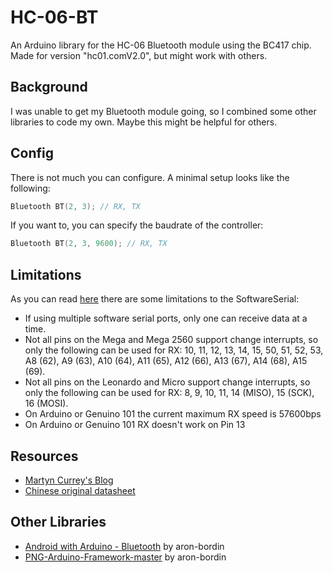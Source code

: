 # HC-06-BT
An Arduino library for the HC-06 Bluetooth module using the BC417 chip. Made for version "hc01.comV2.0", but might work with others.

## Background
I was unable to get my Bluetooth module going, so I combined some other libraries to code my own. Maybe this might be helpful for others.

## Config
There is not much you can configure. A minimal setup looks like the following:

```c++
Bluetooth BT(2, 3); // RX, TX
```

If you want to, you can specify the baudrate of the controller:

```c++
Bluetooth BT(2, 3, 9600); // RX, TX
```

## Limitations
As you can read [here](https://www.arduino.cc/en/Reference/SoftwareSerial) there are some limitations to the SoftwareSerial:

* If using multiple software serial ports, only one can receive data at a time.
* Not all pins on the Mega and Mega 2560 support change interrupts, so only the following can be used for RX: 10, 11, 12, 13, 14, 15, 50, 51, 52, 53, A8 (62), A9 (63), A10 (64), A11 (65), A12 (66), A13 (67), A14 (68), A15 (69).
* Not all pins on the Leonardo and Micro support change interrupts, so only the following can be used for RX: 8, 9, 10, 11, 14 (MISO), 15 (SCK), 16 (MOSI).
* On Arduino or Genuino 101 the current maximum RX speed is 57600bps
* On Arduino or Genuino 101 RX doesn't work on Pin 13

## Resources

* [Martyn Currey's Blog](http://www.martyncurrey.com/hc-06-hc01-comv2-0/)
* [Chinese original datasheet](http://www.hc01.com/Public/uploads/file/HC-05AT.pdf)

## Other Libraries

* [Android with Arduino - Bluetooth](https://github.com/aron-bordin/Android-with-Arduino-Bluetooth) by aron-bordin
* [PNG-Arduino-Framework-master](https://github.com/aron-bordin/PNG-Arduino-Framework) by aron-bordin
